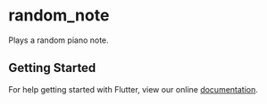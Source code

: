 # random_note

Plays a random piano note.

## Getting Started

For help getting started with Flutter, view our online
[documentation](https://flutter.io/).
